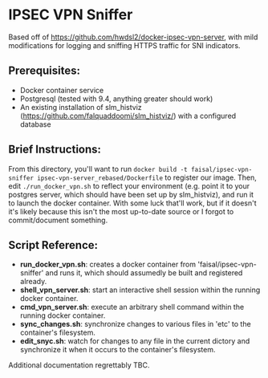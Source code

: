 # IPSEC VPN Sniffer

Based off of https://github.com/hwdsl2/docker-ipsec-vpn-server, with mild modifications for logging and sniffing HTTPS traffic for SNI indicators.

## Prerequisites:

- Docker container service
- Postgresql (tested with 9.4, anything greater should work)
- An existing installation of slm_histviz (https://github.com/falquaddoomi/slm_histviz/) with a configured database

## Brief Instructions:
From this directory, you'll want to run `docker build -t faisal/ipsec-vpn-sniffer ipsec-vpn-server_rebased/Dockerfile` to register our image. Then, edit `./run_docker_vpn.sh` to reflect your environment (e.g. point it to your postgres server, which should have been set up by slm_histviz), and run it to launch the docker container. With some luck that'll work, but if it doesn't it's likely because this isn't the most up-to-date source or I forgot to commit/document something.

## Script Reference:

- **run_docker_vpn.sh**: creates a docker container from 'faisal/ipsec-vpn-sniffer' and runs it, which should assumedly be built and registered already.
- **shell_vpn_server.sh**: start an interactive shell session within the running docker container.
- **cmd_vpn_server.sh**: execute an arbitrary shell command within the running docker container.
- **sync_changes.sh**: synchronize changes to various files in 'etc' to the container's filesystem.
- **edit_snyc.sh**: watch for changes to any file in the current dictory and synchronize it when it occurs to the container's filesystem.

Additional documentation regrettably TBC.

